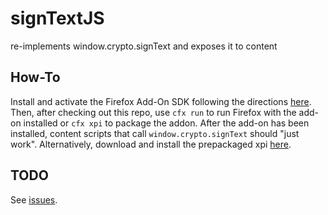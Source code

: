 signTextJS
==========

re-implements window.crypto.signText and exposes it to content

How-To
------
Install and activate the Firefox Add-On SDK following the directions
[here](https://developer.mozilla.org/en-US/Add-ons/SDK/Tutorials/Installation).
Then, after checking out this repo, use `cfx run` to run Firefox with the
add-on installed or `cfx xpi` to package the addon. After the add-on has been
installed, content scripts that call `window.crypto.signText` should "just
work".
Alternatively, download and install the prepackaged xpi [here](signtextjs.xpi).

TODO
----
See [issues](https://github.com/mozkeeler/signTextJS/issues).
